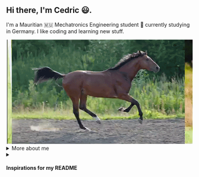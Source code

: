 ## Hi there, I'm Cedric 😃.
I'm a Mauritian :mauritius: Mechatronics Engineering student :robot: currently studying in Germany.
I like coding and learning new stuff.

<div align="center">
  <img src="./horse.gif"/>
</div>


<details>
<summary>
  More about me
</summary>

## My Skills 📜
- #### Python
  - Machine Learning
  - Computer Vision
  - Robot Programming (ROS)
- #### C++
- #### MATLAB
  - Rapid Prototyping and Real-Time Simulation
  - State Space Modelling
    
---

## What I'm Currently Working On 📖
- #### [Machine Learning and ROS](https://github.com/cedricfyc/Online_tutorials)
- #### Microcontroller Programming (to be added to GitHub)
- #### Improving my German to a C1

---

## My Hobbies ☺️
- #### Fitness Training
- #### Reading Mangas
- #### Coding
- #### Bouldering
- #### Watching Youtube Essay Videos

---

## Languages I speak 🌐

| Language                | Proficiency                                            |
| ------------------------| ------------------------------------------------------ |
| English                 | C1                                                     |
| French                  | C1                                                     |
| German                  | B2                                                     |
| Spanish                 | A2                                                     |
| Mauritian Creole        | Native                                                 |

---

## My Socials 🧑‍🤝‍🧑
<a href="https://www.linkedin.com/in/cedric-fong-yee-chun-777176248/">
    <img alt="LinkedIn" title="LinkedIn" height="48" width="48" src="https://cdn.simpleicons.org/linkedin"></a>

<a href="https://www.instagram.com/cedricfyc/">
    <img alt="Instagram" title="Instagram" height="48" width="48" src="https://cdn.simpleicons.org/instagram"></a>

---
</details>
  
<details>
<summary>
  <h4>Inspirations for my README</h4> 
</summary>
  
- [Format from filiptronicek](https://github.com/filiptronicek)
- [Icons from peterthehan](https://github.com/peterthehan)
</details>

<!--
**cedricfyc/cedricfyc** is a ✨ _special_ ✨ repository because its `README.md` (this file) appears on your GitHub profile.

Here are some ideas to get you started:

- 🔭 I’m currently working on ...
- 🌱 I’m currently learning ...
- 👯 I’m looking to collaborate on ...
- 🤔 I’m looking for help with ...
- 💬 Ask me about ...
- 📫 How to reach me: ...
- 😄 Pronouns: ...
- ⚡ Fun fact: ...
-->
